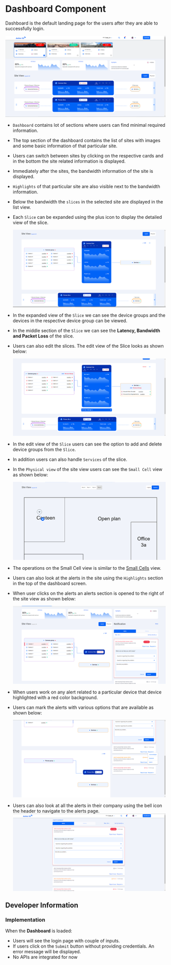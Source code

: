 # Dashboard Component

Dashboard is the default landing page for the users after they are able to successfully login.

![Default Dashoard](images/dashboard.png)

- `Dashboard` contains lot of sections where users can find minimal required information.
- The top section of the dashboard contains the list of sites with images and some basic information of that particular site.
- Users can switch between sites by clicking on the respective cards and in the bottom the site related information is displayed.
- Immediately after the sites, the bandwidth information of the site is displayed.
- `Highlights` of that particular site are also visible next to the bandwidth information.
- Below the bandwidth the `slices` in the selected site are displayed in the list view.
- Each `Slice` can be expanded using the plus icon to display the detailed view of the slice.

  ![Slice expand view](images/dashboard-expand-view.png)

- In the expanded view of the `Slice` we can see the device groups and the devices in the respective device group can be viewed.
- In the middle section of the `Slice` we can see the **Latency, Bandwidth and Packet Loss** of the slice.
- Users can also edit the slices. The edit view of the Slice looks as shown below:

  ![Slice edit view](images/dashboard-edit-view.png)

- In the edit view of the `Slice` users can see the option to add and delete device groups from the `Slice`.
- In addition users can also handle `Services` of the slice.
- In the `Physical view` of the site view users can see the `Small Cell` view as shown below:

  ![Small Cell View](images/dashboard-physical-view.png)

- The operations on the Small Cell view is similar to the [Small Cells](/src/app/Modules/settings/small-cell/small-cell.component.md) view.
- Users can also look at the alerts in the site using the `Highlights` section in the top of the dashboard screen.
- When user clicks on the alerts an alerts section is opened to the right of the site view as shown below:

  ![Alerts Section](images/dashboard-alerts-view.png)

- When users work on any alert related to a particular device that device highlighted with a red color background.
- Users can mark the alerts with various options that are available as shown below:

  ![Alerts Response type](images/dashboard-alert-response-types.png)

- Users can also look at all the alerts in their company using the bell icon the header to navigate to the alerts page.
  ![Alerts Detailed Section](images/detailed-alert-screen.png)

## Developer Information

### Implementation

When the **Dashboard** is loaded:

- Users will see the login page with couple of inputs.
- If users click on the `Submit` button without providing credentials. An error message will be displayed.
- No APIs are integrated for now
